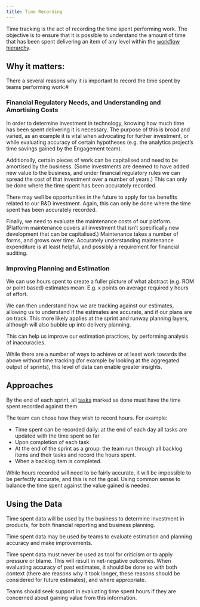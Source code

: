 ```yaml
---
title: Time Recording
---
```


Time tracking is the act of recording the time spent performing work. The objective is to ensure that it is possible to understand the amount of time that has been spent delivering an item of any level within the [workflow hierarchy](workflow-management.md#workflow-hierarchy).

## Why it matters:

There a several reasons why it is important to record the time spent by teams performing work:#

### Financial Regulatory Needs, and Understanding and Amortising Costs

In order to determine investment in technology, knowing how much time has been spent delivering it is necessary. The purpose of this is broad and varied, as an example it is vital when advocating for further investment, or while evaluating accuracy of certain hypotheses (e.g. the analytics project’s time savings gained by the Engagement team).

Additionally, certain pieces of work can be capitalised and need to be amortised by the business. (Some investments are deemed to have added new value to the business, and under financial regulatory rules we can spread the cost of that investment over a number of years.) This can only be done where the time spent has been accurately recorded.

There may well be opportunities in the future to apply for tax benefits related to our R&D investment. Again, this can only be done where the time spent has been accurately recorded.

Finally, we need to evaluate the maintenance costs of our platform. (Platform maintenance covers all investment that isn’t specifically new development that can be capitalised.) Maintenance takes a number of forms, and grows over time. Accurately understanding maintenance expenditure is at least helpful, and possibly a requirement for financial auditing.

### Improving Planning and Estimation

We can use hours spent to create a fuller picture of what abstract (e.g. ROM or point based) estimates mean. E.g. x points on average required y hours of effort.

We can then understand how we are tracking against our estimates, allowing us to understand if the estimates are accurate, and if our plans are on track. This more likely applies at the sprint and runway planning layers, although will also bubble up into delivery planning.

This can help us improve our estimation practices, by performing analysis of inaccuracies.

While there are a number of ways to achieve or at least work towards the above without time tracking (for example by looking at the aggregated output of sprints), this level of data can enable greater insights. 

## Approaches

By the end of each sprint, all [tasks](Workflow-Management.md/tasks) marked as done must have the time spent recorded against them.

The team can chose how they wish to record hours. For example:

-	Time spent can be recorded daily: at the end of each day all tasks are updated with the time spent so far
-	Upon completion of each task
-	At the end of the sprint as a group: the team run through all backlog items and their tasks and record the hours spent.
-	When a backlog item is completed.

While hours recorded will need to be fairly accurate, it will be impossible to be perfectly accurate, and this is not the goal. Using common sense to balance the time spent against the value gained is needed.

## Using the Data

Time spent data will be used by the business to determine investment in products, for both financial reporting and business planning.

Time spent data may be used by teams to evaluate estimation and planning accuracy and make improvements.

Time spent data must never be used as tool for criticism or to apply pressure or blame. This will result in net-negative outcomes. When evaluating accuracy of past estimates, it should be done so with both context (there are reasons why it took longer, these reasons should be considered for future estimates), and where appropriate.

Teams should seek support in evaluating time spent hours if they are concerned about gaining value from this information.
